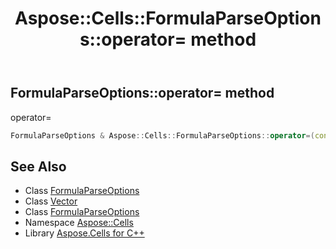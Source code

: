 ﻿---
title: Aspose::Cells::FormulaParseOptions::operator= method
linktitle: operator=
second_title: Aspose.Cells for C++ API Reference
description: 'Aspose::Cells::FormulaParseOptions::operator= method. operator= in C++.'
type: docs
weight: 300
url: /cpp/aspose.cells/formulaparseoptions/operator_asm/
---
## FormulaParseOptions::operator= method


operator=

```cpp
FormulaParseOptions & Aspose::Cells::FormulaParseOptions::operator=(const FormulaParseOptions &src)
```

## See Also

* Class [FormulaParseOptions](../)
* Class [Vector](../../vector/)
* Class [FormulaParseOptions](../)
* Namespace [Aspose::Cells](../../)
* Library [Aspose.Cells for C++](../../../)
